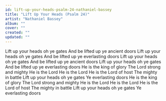 ```yaml
---
id: lift-up-your-heads-psalm-24-nathaniel-bassey
title: "Lift Up Your Heads (Psalm 24)"
artist: "Nathaniel Bassey"
album: ""
cover: ""
created: ""
updated: ""
---
```


Lift up your heads oh ye gates
And be lifted up ye ancient doors
Lift up your heads oh ye gates
And be lifted up ye everlasting doors
Lift up your heads oh ye gates
And be lifted up ye ancient doors
Lift up your heads oh ye gates
And be lifted up ye everlasting doors
He is the king of glory
The Lord strong and mighty
He is the Lord
He is the Lord
He is the Lord of host
The mighty in battle
Lift up your heads oh yе gates
Ye evеrlasting doors
He is the king of glory
The Lord strong and mighty
He is the Lord
He is the Lord
He is the Lord of host
The mighty in battle
Lift up your heads oh ye gates
Ye everlasting doors